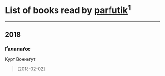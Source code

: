 # List of books read by [parfutik](https://plus.google.com/116212888203021514442)<sup>1</sup>
---

## 2018

### Ґалапаґос
Курт Воннеґут
> [2018-02-02] 



